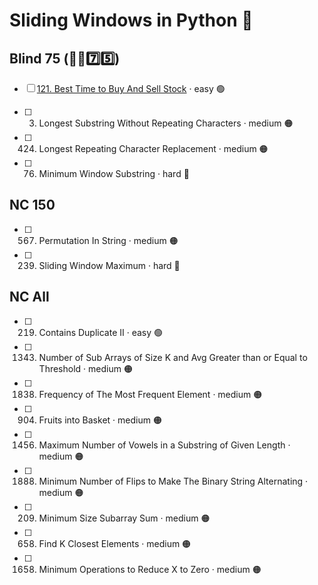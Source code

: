 # Sliding Windows in Python 🐍

## Blind 75 (🧑‍🦯7️⃣5️⃣)
- [ ] [121. Best Time to Buy And Sell Stock](https://github.com/flenhu/leetcode/blob/main/Python/03_slidingWindow/121_bestTimetoBuyAndSellStock.ipynb) · easy 🟢

- [ ] 3. Longest Substring Without Repeating Characters · medium 🟠
- [ ] 424. Longest Repeating Character Replacement · medium 🟠
- [ ] 76. Minimum Window Substring · hard 🔴

## NC 150
- [ ] 567. Permutation In String · medium 🟠
- [ ] 239. Sliding Window Maximum · hard 🔴

## NC All
- [ ] 219. Contains Duplicate II · easy 🟢
- [ ] 1343. Number of Sub Arrays of Size K and Avg Greater than or Equal to Threshold · medium 🟠
- [ ] 1838. Frequency of The Most Frequent Element · medium 🟠
- [ ] 904. Fruits into Basket · medium 🟠
- [ ] 1456. Maximum Number of Vowels in a Substring of Given Length · medium 🟠
- [ ] 1888. Minimum Number of Flips to Make The Binary String Alternating · medium 🟠
- [ ] 209. Minimum Size Subarray Sum · medium 🟠
- [ ] 658. Find K Closest Elements · medium 🟠
- [ ] 1658. Minimum Operations to Reduce X to Zero · medium 🟠